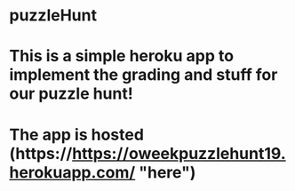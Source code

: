# puzzleHunt

# This is a simple heroku app to implement the grading and stuff for our puzzle hunt!
# The app is hosted (https://https://oweekpuzzlehunt19.herokuapp.com/ "here")
